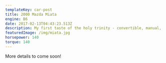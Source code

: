 ```yaml
---
templateKey: car-post
title: 2000 Mazda Miata
engine: B6
date: 2017-02-13T04:43:23.513Z
description: My first taste of the holy trinity - convertible, manual, RWD.
featuredImage: /img/miata.jpg
horsepower: 140
torque: 140
---
```

More details to come soon!

